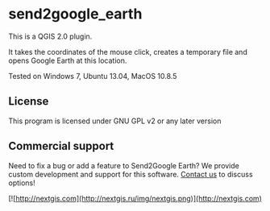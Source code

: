 send2google_earth
==========

This is a QGIS 2.0 plugin.

It takes the coordinates of the mouse click, creates a temporary file and opens Google Earth at this location.

Tested on Windows 7, Ubuntu 13.04, MacOS 10.8.5

License
-------------
This program is licensed under GNU GPL v2 or any later version

Commercial support
----------
Need to fix a bug or add a feature to Send2Google Earth? We provide custom development and support for this software. [Contact us](http://nextgis.ru/en/contact/) to discuss options!

[![http://nextgis.com](http://nextgis.ru/img/nextgis.png)](http://nextgis.com)
